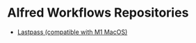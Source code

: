# Alfred Workflows Repositories

- [Lastpass (compatible with M1 MacOS)](<https://github.com/lhaeger/lastpass-alfred-workflow>)
